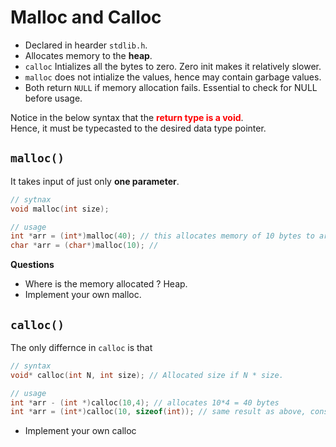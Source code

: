 # Malloc and Calloc

- Declared in hearder `stdlib.h`.  
- Allocates memory to the **heap**.      
- `calloc` Intializes all the bytes to zero. Zero init makes it relatively slower.
- `malloc` does not intialize the values, hence may contain garbage values.
- Both return `NULL` if memory allocation fails. Essential to check for NULL before usage.

Notice in the below syntax that the <strong style="color:red;">return type is a void</strong>.    
Hence, it must be typecasted to the desired data type pointer.


## `malloc()`
It takes input of just only **one parameter**.  

```c
// sytnax
void malloc(int size);

// usage
int *arr = (int*)malloc(40); // this allocates memory of 10 bytes to arr.
char *arr = (char*)malloc(10); // 
```
**Questions**
- Where is the memory allocated ? Heap.
- Implement your own malloc.

## `calloc()`

The only differnce in `calloc` is that 
```c
// syntax
void* calloc(int N, int size); // Allocated size if N * size.

// usage
int *arr - (int *)calloc(10,4); // allocates 10*4 = 40 bytes
int *arr = (int*)calloc(10, sizeof(int)); // same result as above, considering int is 4 bytes
```

- Implement your own calloc